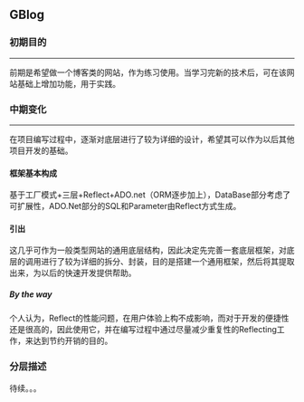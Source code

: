 ## GBlog


### 初期目的
-------------------------------------------------
  前期是希望做一个博客类的网站，作为练习使用。当学习完新的技术后，可在该网站基础上增加功能，用于实践。
### 中期变化
-------------------------------------------------
  在项目编写过程中，逐渐对底层进行了较为详细的设计，希望其可以作为以后其他项目开发的基础。
#### 框架基本构成
  基于工厂模式+三层+Reflect+ADO.net（ORM逐步加上），DataBase部分考虑了可扩展性，ADO.Net部分的SQL和Parameter由Reflect方式生成。<br>
#### 引出
  这几乎可作为一般类型网站的通用底层结构，因此决定先完善一套底层框架，对底层的调用进行了较为详细的拆分、封装，目的是搭建一个通用框架，然后将其提取出来，为以后的快速开发提供帮助。
##### By the way
  个人认为，Reflect的性能问题，在用户体验上构不成影响，而对于开发的便捷性还是很高的，因此使用它，并在编写过程中通过尽量减少重复性的Reflecting工作，来达到节约开销的目的。
### 分层描述
待续。。。
